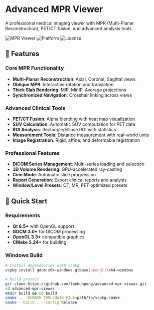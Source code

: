 # Advanced MPR Viewer

A professional medical imaging viewer with MPR (Multi-Planar Reconstruction), PET/CT fusion, and advanced analysis tools.

![MPR Viewer](https://img.shields.io/badge/Version-1.0.0-brightgreen)
![Platform](https://img.shields.io/badge/Platform-Windows%20%7C%20Linux%20%7C%20macOS-blue)
![License](https://img.shields.io/badge/License-MIT-yellow)

## 🏥 Features

### Core MPR Functionality
- **Multi-Planar Reconstruction**: Axial, Coronal, Sagittal views
- **Oblique MPR**: Interactive rotation and translation
- **Thick Slab Rendering**: MIP, MinIP, Average projections
- **Synchronized Navigation**: Crosshair linking across views

### Advanced Clinical Tools
- **PET/CT Fusion**: Alpha blending with heat map visualization
- **SUV Calculation**: Automatic SUV computation for PET data
- **ROI Analysis**: Rectangle/Ellipse ROI with statistics
- **Measurement Tools**: Distance measurement with real-world units
- **Image Registration**: Rigid, affine, and deformable registration

### Professional Features
- **DICOM Series Management**: Multi-series loading and selection
- **3D Volume Rendering**: GPU-accelerated ray-casting
- **Cine Mode**: Automatic slice progression
- **Report Generation**: Export clinical reports and analysis
- **Window/Level Presets**: CT, MR, PET optimized presets

## 🚀 Quick Start

### Requirements
- **Qt 6.5+** with OpenGL support
- **GDCM 3.0+** for DICOM processing
- **OpenGL 3.3+** compatible graphics
- **CMake 3.24+** for building

### Windows Build
```bash
# Install dependencies with vcpkg
vcpkg install gdcm:x64-windows qtbase[opengl]:x64-windows

# Build project
git clone https://github.com/leekunpeng/advanced-mpr-viewer.git
cd advanced-mpr-viewer
mkdir build && cd build
cmake .. -DCMAKE_TOOLCHAIN_FILE=path/to/vcpkg.cmake
cmake --build . --config Release